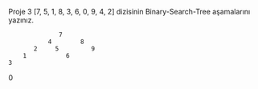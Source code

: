 Proje 3
[7, 5, 1, 8, 3, 6, 0, 9, 4, 2] dizisinin Binary-Search-Tree aşamalarını yazınız.


                  7
               4        8    
           2     5         9
        1           6
    3  
0   


